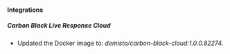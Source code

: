 #### Integrations
##### Carbon Black Live Response Cloud
- Updated the Docker image to: *demisto/carbon-black-cloud:1.0.0.82274*.
